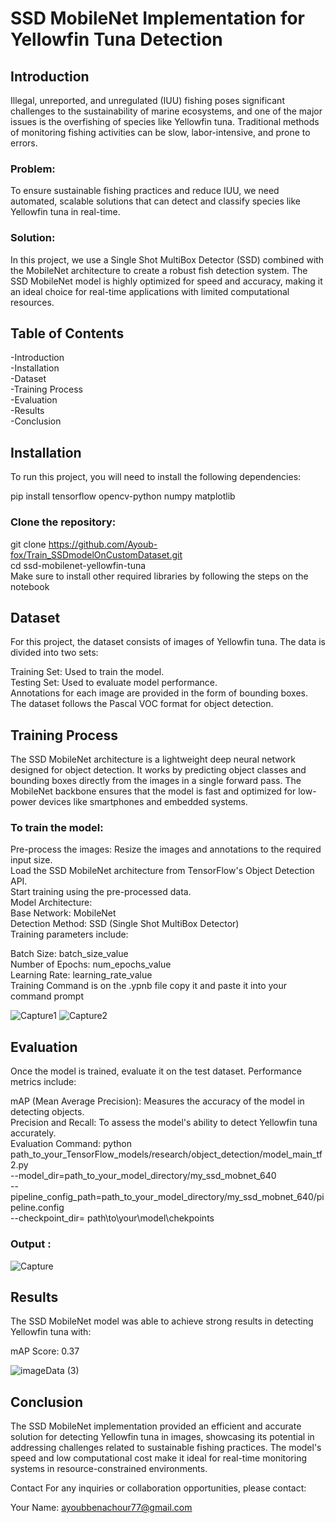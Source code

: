 # SSD MobileNet Implementation for Yellowfin Tuna Detection
## Introduction
Illegal, unreported, and unregulated (IUU) fishing poses significant challenges to the sustainability of marine ecosystems, and one of the major issues is the overfishing of species like Yellowfin tuna. Traditional methods of monitoring fishing activities can be slow, labor-intensive, and prone to errors.

### Problem:
To ensure sustainable fishing practices and reduce IUU, we need automated, scalable solutions that can detect and classify species like Yellowfin tuna in real-time.

### Solution:
In this project, we use a Single Shot MultiBox Detector (SSD) combined with the MobileNet architecture to create a robust fish detection system. The SSD MobileNet model is highly optimized for speed and accuracy, making it an ideal choice for real-time applications with limited computational resources.

## Table of Contents
-Introduction<br>
-Installation<br>
-Dataset<br>
-Training Process<br>
-Evaluation<br>
-Results<br>
-Conclusion<br>
## Installation
To run this project, you will need to install the following dependencies:

pip install tensorflow opencv-python numpy matplotlib
### Clone the repository:

git clone https://github.com/Ayoub-fox/Train_SSDmodelOnCustomDataset.git<br>
cd ssd-mobilenet-yellowfin-tuna<br>
Make sure to install other required libraries by following the steps on the notebook

## Dataset
For this project, the dataset consists of images of Yellowfin tuna. The data is divided into two sets:

Training Set: Used to train the model.<br>
Testing Set: Used to evaluate model performance.<br>
Annotations for each image are provided in the form of bounding boxes. The dataset follows the Pascal VOC format for object detection.

## Training Process
The SSD MobileNet architecture is a lightweight deep neural network designed for object detection. It works by predicting object classes and bounding boxes directly from the images in a single forward pass. The MobileNet backbone ensures that the model is fast and optimized for low-power devices like smartphones and embedded systems.

### To train the model:

Pre-process the images: Resize the images and annotations to the required input size.<br>
Load the SSD MobileNet architecture from TensorFlow's Object Detection API.<br>
Start training using the pre-processed data.<br>
Model Architecture:<br>
Base Network: MobileNet<br>
Detection Method: SSD (Single Shot MultiBox Detector)<br>
Training parameters include:<br>

Batch Size: batch_size_value<br>
Number of Epochs: num_epochs_value<br>
Learning Rate: learning_rate_value<br>
Training Command is on the .ypnb file copy it and paste it into your command prompt

![Capture1](https://github.com/user-attachments/assets/b1a77ff0-b86b-4cd4-81fa-3db5da814367) ![Capture2](https://github.com/user-attachments/assets/df0e943b-0a65-4bb8-bd10-a3f30e7c9253)

## Evaluation
Once the model is trained, evaluate it on the test dataset. Performance metrics include:

mAP (Mean Average Precision): Measures the accuracy of the model in detecting objects.<br>
Precision and Recall: To assess the model's ability to detect Yellowfin tuna accurately.<br>
Evaluation Command: 
python path_to_your_TensorFlow_models/research/object_detection/model_main_tf2.py \
--model_dir=path_to_your_model_directory/my_ssd_mobnet_640 \
--pipeline_config_path=path_to_your_model_directory/my_ssd_mobnet_640/pipeline.config \
--checkpoint_dir= path\to\your\model\chekpoints
### Output :

![Capture](https://github.com/user-attachments/assets/7d9c9237-621d-4e90-85a9-b1c368814e28)

## Results
The SSD MobileNet model was able to achieve strong results in detecting Yellowfin tuna with:

mAP Score: 0.37

![imageData (3)](https://github.com/user-attachments/assets/99ec4a5c-bc34-479f-ad8a-37348c36b302)

## Conclusion
The SSD MobileNet implementation provided an efficient and accurate solution for detecting Yellowfin tuna in images, showcasing its potential in addressing challenges related to sustainable fishing practices. The model's speed and low computational cost make it ideal for real-time monitoring systems in resource-constrained environments.


Contact
For any inquiries or collaboration opportunities, please contact:

Your Name: ayoubbenachour77@gmail.com
